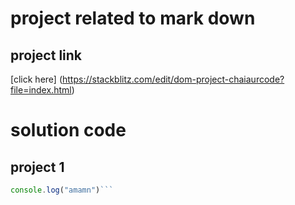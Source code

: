# project related to mark down
## project link
[click here] (https://stackblitz.com/edit/dom-project-chaiaurcode?file=index.html)

# solution code
## project 1

```javascript
console.log("amamn")```